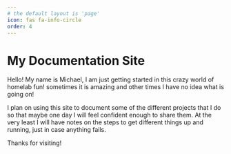```yaml
---
# the default layout is 'page'
icon: fas fa-info-circle
order: 4
---
```


# My Documentation Site

Hello! My name is Michael, I am just getting started in this crazy world of homelab fun! sometimes it is amazing and other times I have no idea what is going on!

I plan on using this site to document some of the different projects that I do so that maybe one day I will feel confident enough to share them. At the very least I will have notes on the steps to get different things up and running, just in case anything fails.

Thanks for visiting!
